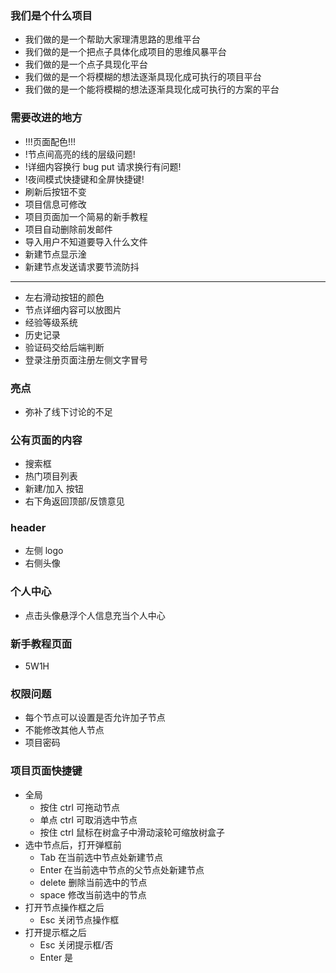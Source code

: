 ### 我们是个什么项目

- 我们做的是一个帮助大家理清思路的思维平台
- 我们做的是一个把点子具体化成项目的思维风暴平台
- 我们做的是一个点子具现化平台
- 我们做的是一个将模糊的想法逐渐具现化成可执行的项目平台
- 我们做的是一个能将模糊的想法逐渐具现化成可执行的方案的平台

### 需要改进的地方

- !!!页面配色!!!
- !节点间高亮的线的层级问题!
- !详细内容换行 bug put 请求换行有问题!
- !夜间模式快捷键和全屏快捷键!
- 刷新后按钮不变
- 项目信息可修改
- 项目页面加一个简易的新手教程
- 项目自动删除前发邮件
- 导入用户不知道要导入什么文件
- 新建节点显示淦
- 新建节点发送请求要节流防抖

---

- 左右滑动按钮的颜色
- 节点详细内容可以放图片
- 经验等级系统
- 历史记录
- 验证码交给后端判断
- 登录注册页面注册左侧文字冒号

### 亮点

- 弥补了线下讨论的不足

### 公有页面的内容

- 搜索框
- 热门项目列表
- 新建/加入 按钮
- 右下角返回顶部/反馈意见

### header

- 左侧 logo
- 右侧头像

### 个人中心

- 点击头像悬浮个人信息充当个人中心

### 新手教程页面

- 5W1H

### 权限问题

- 每个节点可以设置是否允许加子节点
- 不能修改其他人节点
- 项目密码

### 项目页面快捷键

- 全局
  - 按住 ctrl 可拖动节点
  - 单点 ctrl 可取消选中节点
  - 按住 ctrl 鼠标在树盒子中滑动滚轮可缩放树盒子
- 选中节点后，打开弹框前
  - Tab 在当前选中节点处新建节点
  - Enter 在当前选中节点的父节点处新建节点
  - delete 删除当前选中的节点
  - space 修改当前选中的节点
- 打开节点操作框之后
  - Esc 关闭节点操作框
- 打开提示框之后
  - Esc 关闭提示框/否
  - Enter 是
